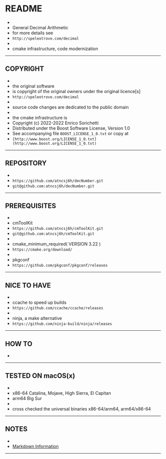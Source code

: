 # README
*
* General Decimal Arithmetic
* for more details see
* `http://speleotrove.com/decimal`
*
* cmake infrastructure, code modernization
* * *

##  COPYRIGHT
*
* the original software
* is copyright of the original owners under the original licence[s]
* `http://speleotrove.com/decimal`
*
* source code changes are dedicated to the public domain
*
* the cmake infrastructure is
* Copyright (c) 2022-2022 Enrico Sorichetti
* Distributed under the Boost Software License, Version 1.0
* See accompanying file `BOOST_LICENSE_1_0.txt` or copy at
* `[http://www.boost.org/LICENSE_1_0.txt](http://www.boost.org/LICENSE_1_0.txt)`
* * *

##  REPOSITORY
*
* `https://github.com/atncsj6h/decNumber.git`
* `git@github.com:atncsj6h/decNumber.git`
* * *

##  PREREQUISITES
*
* cmToolKit
* `https://github.com/atncsj6h/cmToolKit.git`
* `git@github.com:atncsj6h/cmToolKit.git`
*
* cmake_minimum_required( VERSION 3.22 )
* `https://cmake.org/download/`
*
* pkgconf
* `https://github.com/pkgconf/pkgconf/releases`
* * *

##  NICE TO HAVE
*
* ccache to speed up builds
* `https://github.com/ccache/ccache/releases`
*
* ninja, a make alternative
* `https://github.com/ninja-build/ninja/releases`
* * *

##  HOW TO
*
* * *

##  TESTED ON macOS(x)
*
* x86-64  Catalina, Mojave, High Sierra, El Capitan
* arm64   Big Sur
*
* cross checked the universal binaries x86-64/arm64, arm64/x86-64
* * *

##  NOTES
*
*   [Markdown Information](https://bitbucket.org/tutorials/markdowndemo)
* * *


